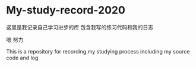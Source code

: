 # My-study-record-2020
这里是我记录自己学习进步的库
包含我写的练习代码和我的日志

嗯 努力

This is a repository for recording my studying process
including my source code and log
